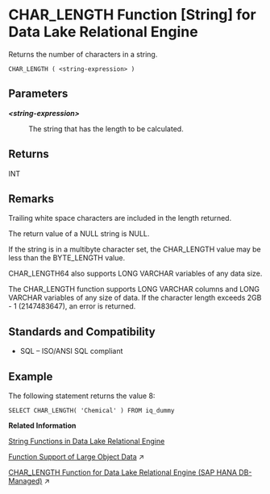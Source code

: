 <!-- loioa53bd3d384f21015bcf88da636a1a768 -->

# CHAR\_LENGTH Function \[String\] for Data Lake Relational Engine

Returns the number of characters in a string.



```
CHAR_LENGTH ( <string-expression> )
```



<a name="loioa53bd3d384f21015bcf88da636a1a768__CHAR_LENGTH_parm1"/>

## Parameters


<dl>
<dt><b>

*<string-expression\>*

</b></dt>
<dd>

The string that has the length to be calculated.



</dd>
</dl>



<a name="loioa53bd3d384f21015bcf88da636a1a768__CHAR_LENGTH_returns1"/>

## Returns

INT



<a name="loioa53bd3d384f21015bcf88da636a1a768__CHAR_LENGTH_remarks1"/>

## Remarks

Trailing white space characters are included in the length returned.

The return value of a NULL string is NULL.

If the string is in a multibyte character set, the CHAR\_LENGTH value may be less than the BYTE\_LENGTH value.

CHAR\_LENGTH64 also supports LONG VARCHAR variables of any data size.

The CHAR\_LENGTH function supports LONG VARCHAR columns and LONG VARCHAR variables of any size of data. If the character length exceeds 2GB - 1 \(2147483647\), an error is returned.



<a name="loioa53bd3d384f21015bcf88da636a1a768__CHAR_LENGTH_standards1"/>

## Standards and Compatibility

-   SQL – ISO/ANSI SQL compliant



<a name="loioa53bd3d384f21015bcf88da636a1a768__CHAR_LENGTH_example1"/>

## Example

The following statement returns the value 8:

```
SELECT CHAR_LENGTH( 'Chemical' ) FROM iq_dummy
```

**Related Information**  


[String Functions in Data Lake Relational Engine](string-functions-in-data-lake-relational-engine-a52d1d9.md "String functions perform conversion, extraction, or manipulation operations on strings, or return information about strings.")

[Function Support of Large Object Data](https://help.sap.com/viewer/a8937bea84f21015a80bc776cf758d50/2023_2_QRC/en-US/a60363a384f21015a7f7bc6286516522.html "Learn about the functions that support the LONG BINARY and LONG VARCHAR data types.") :arrow_upper_right:

[CHAR_LENGTH Function for Data Lake Relational Engine (SAP HANA DB-Managed)](https://help.sap.com/viewer/a898e08b84f21015969fa437e89860c8/2023_2_QRC/en-US/c440e3a7627544838259dcfab11a5bd1.html "Returns the number of characters in a string.") :arrow_upper_right:

